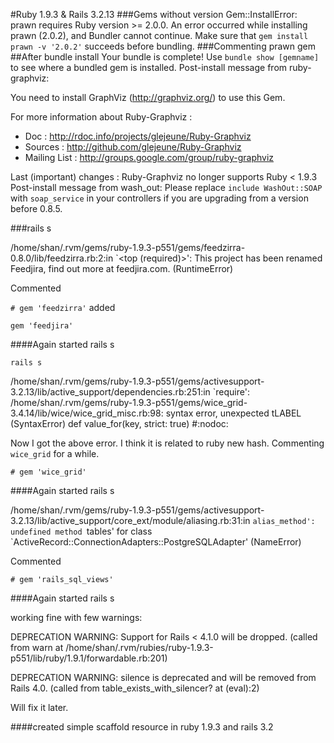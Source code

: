 #Ruby 1.9.3 & Rails 3.2.13
###Gems without version
Gem::InstallError: prawn requires Ruby version >= 2.0.0.
An error occurred while installing prawn (2.0.2), and Bundler cannot continue.
Make sure that `gem install prawn -v '2.0.2'` succeeds before bundling.
###Commenting prawn gem
##After bundle install
Your bundle is complete!
Use `bundle show [gemname]` to see where a bundled gem is installed.
Post-install message from ruby-graphviz:

You need to install GraphViz (http://graphviz.org/) to use this Gem.

For more information about Ruby-Graphviz :
* Doc : http://rdoc.info/projects/glejeune/Ruby-Graphviz
* Sources : http://github.com/glejeune/Ruby-Graphviz
* Mailing List : http://groups.google.com/group/ruby-graphviz

Last (important) changes :
Ruby-Graphviz no longer supports Ruby < 1.9.3
  Post-install message from wash_out:
    Please replace `include WashOut::SOAP` with `soap_service`
    in your controllers if you are upgrading from a version before 0.8.5.

###rails s

/home/shan/.rvm/gems/ruby-1.9.3-p551/gems/feedzirra-0.8.0/lib/feedzirra.rb:2:in `<top (required)>': This project has been renamed Feedjira, find out more at feedjira.com. (RuntimeError)

Commented

`# gem 'feedzirra'`
added

`gem 'feedjira'`

####Again started rails s

`rails s`

/home/shan/.rvm/gems/ruby-1.9.3-p551/gems/activesupport-3.2.13/lib/active_support/dependencies.rb:251:in `require': /home/shan/.rvm/gems/ruby-1.9.3-p551/gems/wice_grid-3.4.14/lib/wice/wice_grid_misc.rb:98: syntax error, unexpected tLABEL (SyntaxError)
      def value_for(key, strict: true) #:nodoc:

Now I got the above error. I think it is related to ruby new hash.
Commenting `wice_grid` for a while.

`# gem 'wice_grid'`

####Again started rails s

/home/shan/.rvm/gems/ruby-1.9.3-p551/gems/activesupport-3.2.13/lib/active_support/core_ext/module/aliasing.rb:31:in `alias_method': undefined method `tables' for class `ActiveRecord::ConnectionAdapters::PostgreSQLAdapter' (NameError)

Commented

`# gem 'rails_sql_views'`

####Again started rails s

working fine with few warnings:

DEPRECATION WARNING: Support for Rails < 4.1.0 will be dropped. (called from warn at /home/shan/.rvm/rubies/ruby-1.9.3-p551/lib/ruby/1.9.1/forwardable.rb:201)

DEPRECATION WARNING: silence is deprecated and will be removed from Rails 4.0. (called from table_exists_with_silencer? at (eval):2)

Will fix it later.

####created simple scaffold resource in ruby 1.9.3 and rails 3.2
